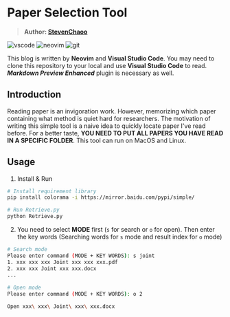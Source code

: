 # Paper Selection Tool

> **Author: [StevenChaoo](https://github.com/StevenChaoo)**

![vscode](https://img.shields.io/badge/visual_studio_code-007acc?style=flat&logo=visual-studio-code&logoColor=ffffff) ![neovim](https://img.shields.io/badge/Neovim-57a143?style=flat&logo=Neovim&logoColor=ffffff) ![git](https://img.shields.io/badge/Git-f05032?style=flat&logo=git&logoColor=ffffff)

This blog is written by **Neovim** and **Visual Studio Code**. You may need to clone this repository to your local and use **Visual Studio Code** to read. ***Markdown Preview Enhanced*** plugin is necessary as well.

## Introduction

Reading paper is an invigoration work. However, memorizing which paper containing what method is quiet hard for researchers. The motivation of writing this simple tool is a naive idea to quickly locate paper I've read before. For a better taste, **YOU NEED TO PUT ALL PAPERS YOU HAVE READ IN A SPECIFIC FOLDER**. This tool can run on MacOS and Linux.

## Usage

1. Install & Run

```bash
# Install requirement library
pip install colorama -i https://mirror.baidu.com/pypi/simple/

# Run Retrieve.py
python Retrieve.py
```

2. You need to select **MODE** first (`s` for search or `o` for open). Then enter the key words (Searching words for `s` mode and result index for `o` mode)

```bash
# Search mode
Please enter command (MODE + KEY WORDS): s joint
1. xxx xxx xxx Joint xxx xxx xxx.pdf
2. xxx xxx Joint xxx xxx.docx
...
  
# Open mode
Please enter command (MODE + KEY WORDS): o 2

Open xxx\ xxx\ Joint\ xxx\ xxx.docx
```


